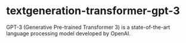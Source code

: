 # textgeneration-transformer-gpt-3
GPT-3 (Generative Pre-trained Transformer 3) is a state-of-the-art language processing model developed by OpenAI.
